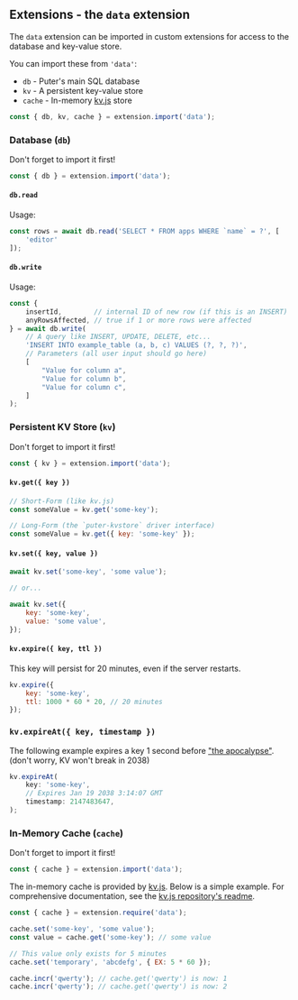 ## Extensions - the `data` extension

The `data` extension can be imported in custom extensions for access
to the database and key-value store.

You can import these from `'data'`:
- `db` - Puter's main SQL database
- `kv` - A persistent key-value store
- `cache` - In-memory [kv.js](https://github.com/HeyPuter/kv.js/) store

```javascript
const { db, kv, cache } = extension.import('data');
```

### Database (`db`)

Don't forget to import it first!
```javascript
const { db } = extension.import('data');
```

#### `db.read`

Usage:

```javascript
const rows = await db.read('SELECT * FROM apps WHERE `name` = ?', [
    'editor'
]);
```
#### `db.write`

Usage:

```javascript
const {
    insertId,        // internal ID of new row (if this is an INSERT)
    anyRowsAffected, // true if 1 or more rows were affected
} = await db.write(
    // A query like INSERT, UPDATE, DELETE, etc...
    'INSERT INTO example_table (a, b, c) VALUES (?, ?, ?)',
    // Parameters (all user input should go here)
    [
        "Value for column a",
        "Value for column b",
        "Value for column c",
    ]
);
```

### Persistent KV Store (`kv`)

Don't forget to import it first!
```javascript
const { kv } = extension.import('data');
```

#### `kv.get({ key })`

```javascript
// Short-Form (like kv.js)
const someValue = kv.get('some-key');

// Long-Form (the `puter-kvstore` driver interface)
const someValue = kv.get({ key: 'some-key' });
```

#### `kv.set({ key, value })`

```javascript
await kv.set('some-key', 'some value');

// or...

await kv.set({
    key: 'some-key',
    value: 'some value',
});
```

#### `kv.expire({ key, ttl })`

This key will persist for 20 minutes, even if the server restarts.

```javascript
kv.expire({
    key: 'some-key',
    ttl: 1000 * 60 * 20, // 20 minutes
});
```

### `kv.expireAt({ key, timestamp })`

The following example expires a key 1 second before
["the apocalypse"](https://en.wikipedia.org/wiki/Year_2038_problem).
(don't worry, KV won't break in 2038)

```javascript
kv.expireAt(
    key: 'some-key',
    // Expires Jan 19 2038 3:14:07 GMT
    timestamp: 2147483647,
);
```

### In-Memory Cache (`cache`)

Don't forget to import it first!
```javascript
const { cache } = extension.import('data');
```

The in-memory cache is provided by [kv.js](https://github.com/HeyPuter/kv.js).
Below is a simple example.
For comprehensive documentation, see the [kv.js repository's readme](https://github.com/HeyPuter/kv.js/blob/main/README.md).

```javascript
const { cache } = extension.require('data');

cache.set('some-key', 'some value');
const value = cache.get('some-key'); // some value

// This value only exists for 5 minutes
cache.set('temporary', 'abcdefg', { EX: 5 * 60 });

cache.incr('qwerty'); // cache.get('qwerty') is now: 1
cache.incr('qwerty'); // cache.get('qwerty') is now: 2
```
